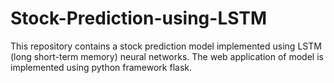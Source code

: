 # Stock-Prediction-using-LSTM
This repository contains a stock prediction model implemented using LSTM (long short-term memory) neural networks. The web application of model is implemented using python framework flask.
